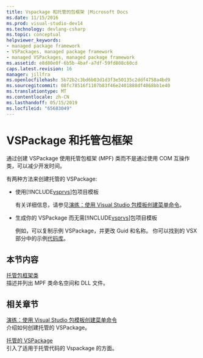 ```yaml
---
title: Vspackage 和托管的包框架 |Microsoft Docs
ms.date: 11/15/2016
ms.prod: visual-studio-dev14
ms.technology: devlang-csharp
ms.topic: conceptual
helpviewer_keywords:
- managed package framework
- VSPackages, managed package framework
- managed VSPackages, managed package framework
ms.assetid: e8d80e0f-6b5b-4baf-a7df-59fd808c60cd
caps.latest.revision: 16
manager: jillfra
ms.openlocfilehash: 5b72b2c3bd6b03d1d3f3e50135c2ddf4758a4bd9
ms.sourcegitcommit: 08fc78516f1107b83f46e2401888df4868bb1e40
ms.translationtype: MT
ms.contentlocale: zh-CN
ms.lasthandoff: 05/15/2019
ms.locfileid: "65683049"
---
```

# <a name="vspackages-and-the-managed-package-framework"></a>VSPackage 和托管包框架
通过创建 VSPackage 使用托管包框架 (MPF) 类而不是通过使用 COM 互操作类，可以减少开发时间。  
  
 有两种方法来创建托管的 VSPackage:  
  
- 使用[!INCLUDE[vsprvs](../includes/vsprvs-md.md)]包项目模板  
  
     有关详细信息，请参见[演练：使用 Visual Studio 包模板创建菜单命令](https://msdn.microsoft.com/library/1985fa7d-aad4-4866-b356-a125b6a246de)。  
  
- 生成你的 VSPackage 而无需[!INCLUDE[vsprvs](../includes/vsprvs-md.md)]包项目模板  
  
     例如，可以复制示例 VSPackage，并更改 Guid 和名称。 你可以找到的 VSX 部分中的示例[代码库](http://code.msdn.microsoft.com/vsx/)。  
  
## <a name="in-this-section"></a>本节内容  
 [托管包框架类](../misc/managed-package-framework-classes.md)  
 描述并列出 MPF 类命名空间和 DLL 文件。  
  
## <a name="related-sections"></a>相关章节  
 [演练：使用 Visual Studio 包模板创建菜单命令](https://msdn.microsoft.com/library/1985fa7d-aad4-4866-b356-a125b6a246de)  
 介绍如何创建托管的 VSPackage。  
  
 [托管的 VSPackage](../misc/managed-vspackages.md)  
 引入了适用于托管代码的 Vspackage 的方面。